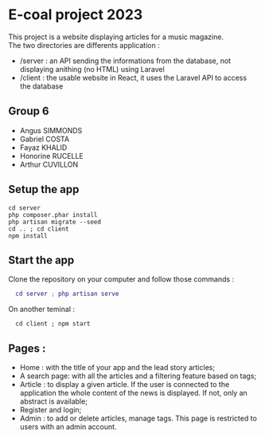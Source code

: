
# E-coal project 2023 

This project is a website displaying articles for a music magazine.  
The two directories are differents application : 
- /server : an API sending the informations from the database, not displaying anithing (no HTML) using Laravel
- /client : the usable website in React, it uses the Laravel API to access the database 
## Group 6 

- Angus SIMMONDS
- Gabriel COSTA
- Fayaz KHALID
- Honorine RUCELLE
- Arthur CUVILLON

## Setup the app
```
cd server
php composer.phar install
php artisan migrate --seed
cd .. ; cd client
npm install
```

## Start the app
Clone the repository on your computer and follow those commands : 
```g
  cd server ; php artisan serve 
```
On another teminal : 
```
  cd client ; npm start
```


## Pages : 

- Home : with the title of your app and the lead story articles;
- A search page: with all the articles and a filtering feature based on tags;
- Article : to display a given article. If the user is connected to the application the whole content of the news is displayed. If not, only an abstract is available;
- Register and login;
- Admin : to add or delete articles, manage tags. This page is restricted to users with an admin account.
